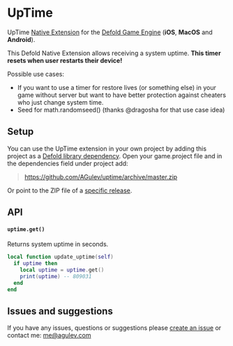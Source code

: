 # UpTime

UpTime [Native Extension](https://www.defold.com/manuals/extensions/) for the [Defold Game Engine](https://www.defold.com) (**iOS**, **MacOS** and **Android**).

This Defold Native Extension allows receiving a system uptime.
**This timer resets when user restarts their device!**

Possible use cases:

* If you want to use a timer for restore lives (or something else) in your game without server but want to have better protection against cheaters who just change system time.
* Seed for math.randomseed() (thanks @dragosha for that use case idea)

## Setup

You can use the UpTime extension in your own project by adding this project as a [Defold library dependency](https://www.defold.com/manuals/libraries/). Open your game.project file and in the dependencies field under project add:

> https://github.com/AGulev/uptime/archive/master.zip

Or point to the ZIP file of a [specific release](https://github.com/AGulev/uptime/releases).

## API

#### `uptime.get()`

Returns system uptime in seconds.

```lua
local function update_uptime(self)
  if uptime then
    local uptime = uptime.get()
    print(uptime) -- 809031
  end
end

```

## Issues and suggestions

If you have any issues, questions or suggestions please [create an issue](https://github.com/AGulev/uptime/issues) or contact me: me@agulev.com
